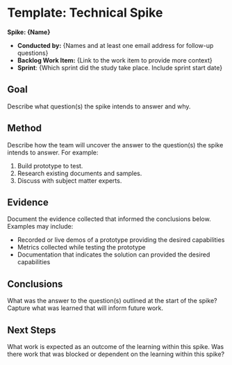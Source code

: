 # Template: Technical Spike

**Spike: {Name}**

- **Conducted by:** {Names and at least one email address for follow-up questions}
- **Backlog Work Item:** {Link to the work item to provide more context}
- **Sprint**: {Which sprint did the study take place. Include sprint start date}

## Goal

Describe what question(s) the spike intends to answer and why.

## Method

Describe how the team will uncover the answer to the question(s) the spike intends to answer. For example:

1. Build prototype to test.
1. Research existing documents and samples.
1. Discuss with subject matter experts.

## Evidence

Document the evidence collected that informed the conclusions below. Examples may include:

- Recorded or live demos of a prototype providing the desired capabilities
- Metrics collected while testing the prototype
- Documentation that indicates the solution can provided the desired capabilities

## Conclusions

What was the answer to the question(s) outlined at the start of the spike? Capture what was learned that will inform future work.

## Next Steps

What work is expected as an outcome of the learning within this spike. Was there work that was blocked or dependent on the learning within this spike?
